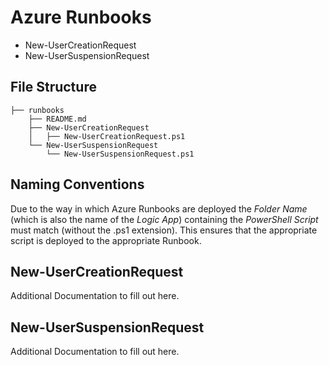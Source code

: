 # Azure Runbooks

- New-UserCreationRequest
- New-UserSuspensionRequest

## File Structure

```
├── runbooks
    ├── README.md
    ├── New-UserCreationRequest
    │   ├── New-UserCreationRequest.ps1
    └── New-UserSuspensionRequest
        └── New-UserSuspensionRequest.ps1
```

## Naming Conventions

Due to the way in which Azure Runbooks are deployed the *Folder Name* (which is also the name of the *Logic App*) containing the *PowerShell Script* must match (without the .ps1 extension). This ensures that the appropriate script is deployed to the appropriate Runbook. 

## New-UserCreationRequest

Additional Documentation to fill out here. 

## New-UserSuspensionRequest

Additional Documentation to fill out here. 